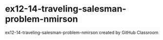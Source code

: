 # ex12-14-traveling-salesman-problem-nmirson
ex12-14-traveling-salesman-problem-nmirson created by GitHub Classroom
